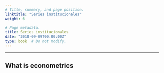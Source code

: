 ```yaml
---
# Title, summary, and page position.
linktitle: "Series institucionales"
weight: 6

# Page metadata.
title: Series institucionales
date: "2018-09-09T00:00:00Z"
type: book  # Do not modify.
---
```




---

## What is econometrics
